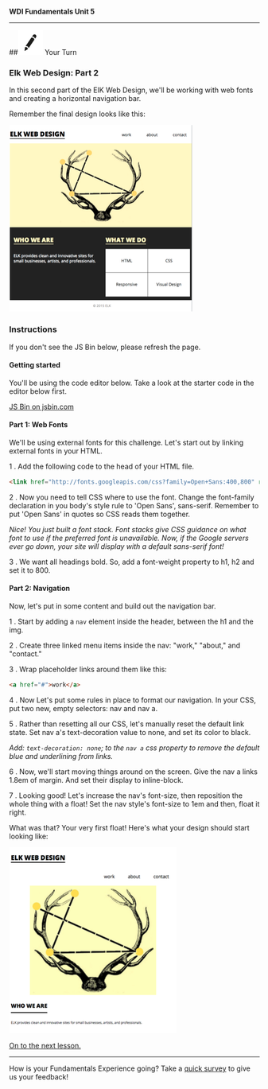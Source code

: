 **WDI Fundamentals Unit 5**

---

##![Your Turn](../assets/exercise.png) Your Turn

### Elk Web Design: Part 2

In this second part of the ElK Web Design, we'll be working with web fonts and creating a horizontal navigation bar.

Remember the final design looks like this:

![](/assets/elkwebdesign/elkwebdesign.png)


### Instructions
If you don't see the JS Bin below, please refresh the page.

#### Getting started

You'll be using the code editor below. Take a look at the starter code in the editor below first.

<a class="jsbin-embed" href="http://jsbin.com/wukimet/embed?html,css,outputheight=600px">JS Bin on jsbin.com</a><script src="http://static.jsbin.com/js/embed.min.js?3.39.19"></script>

#### Part 1: Web Fonts

We'll  be using external fonts for this challenge. Let's start out by linking external fonts in your HTML.

1 . Add the following code to the head of your HTML file.

```HTML
<link href="http://fonts.googleapis.com/css?family=Open+Sans:400,800" rel="stylesheet" type="text/css">
```

2 . Now you need to tell CSS where to use the font. Change the font-family declaration in you body's style rule to 'Open Sans', sans-serif. Remember to put 'Open Sans' in quotes so CSS reads them together.

*Nice! You just built a font stack. Font stacks give CSS guidance on what font to use if the preferred font is unavailable. Now, if the Google servers ever go down, your site will display with a default sans-serif font!*

3 . We want all headings bold. So, add a font-weight property to h1, h2 and set it to 800.


#### Part 2: Navigation

Now, let's put in some content and build out the navigation bar.

1 . Start by adding a `nav` element inside the header, between the h1 and the img.

2 . Create three linked menu items inside the nav: "work," "about," and "contact."

3 . Wrap placeholder links around them like this:

```HTML
<a href="#">work</a>
```

4 . Now Let's put some rules in place to format our navigation. In your CSS, put two new, empty selectors: nav and nav a.

5 . Rather than resetting all our CSS, let's manually reset the default link state. Set nav a's text-decoration value to none, and set its color to black.

*Add: `text-decoration: none`; to the `nav a` css property to remove the default blue and underlining from links.*

6 . Now, we'll start moving things around on the screen. Give the nav a links 1.8em of margin. And set their display to inline-block.

7 . Looking good! Let's increase the nav's font-size, then reposition the whole thing with a float! Set the nav style's font-size to 1em and then, float it right.

What was that? Your very first float! Here's what your design should start looking like:

![](/assets/elkwebdesign/elkdesignchapt6.png)


[On to the next lesson.](04_lesson.md)

---
How is your Fundamentals Experience going? Take a [quick survey](../feedback.md) to give us your feedback!
